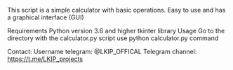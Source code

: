 This script is a simple calculator with basic operations. Easy to use and has a graphical interface (GUI)

Requirements
Python version 3.6 and higher
tkinter library 
Usage
Go to the directory with the calculator.py script
use python calculator.py command

Contact:
Username telegram: @LKIP_OFFICAL
Telegram channel: https://t.me/LKIP_projects
